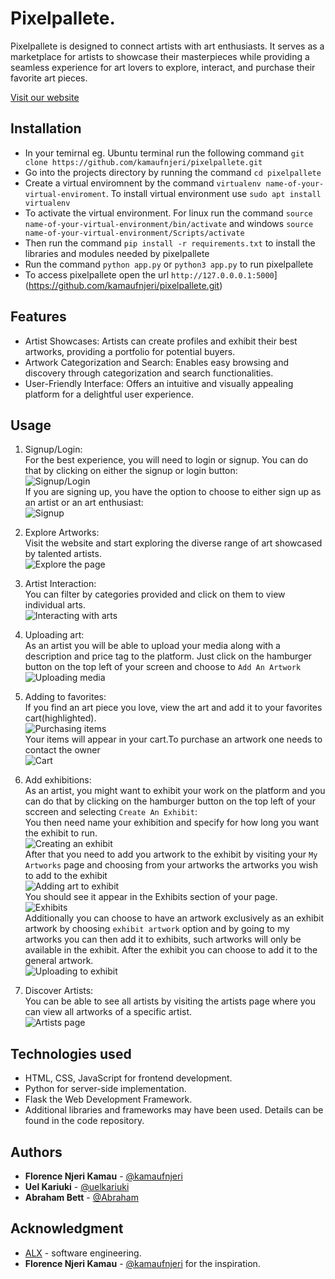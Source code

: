 # Pixelpallete.
Pixelpallete is designed to connect artists with art enthusiasts. It serves as a marketplace for artists to showcase their masterpieces while providing a seamless experience for art lovers to explore, interact, and purchase their favorite art pieces.

[Visit our website](https://kamaufnjeri.github.io)

## Installation
* In your temirnal eg. Ubuntu terminal run the following command `git clone https://github.com/kamaufnjeri/pixelpallete.git`
* Go into the projects directory by running the command `cd pixelpallete`
* Create a virtual enviromnent by the command `virtualenv name-of-your-virtual-enviroment`. To install virtual environment use `sudo apt install virtualenv`
* To activate the virtual environment. For linux run the command `source name-of-your-virtual-environment/bin/activate` and windows `source name-of-your-virtual-environment/Scripts/activate`
* Then run the command `pip install -r requirements.txt` to install the libraries and modules needed by pixelpallete
* Run the command `python app.py` or `python3 app.py` to run pixelpallete
* To access pixelpallete open the url `http://127.0.0.0.1:5000`](https://github.com/kamaufnjeri/pixelpallete.git)

## Features
* Artist Showcases: Artists can create profiles and exhibit their best artworks, providing a portfolio for potential buyers.
* Artwork Categorization and Search: Enables easy browsing and discovery through categorization and search functionalities.
* User-Friendly Interface: Offers an intuitive and visually appealing platform for a delightful user experience.

## Usage
1. Signup/Login:<br>
For the best experience, you will need to login or signup. You can do that by clicking on either the signup or login button:<br>
![Signup/Login](screenshots/home.jpg)<br>
If you are signing up, you have the option to choose to either sign up as an artist or an art enthusiast:<br>
![Signup](screenshots/sign.jpg)<br>

2. Explore Artworks:<br>
Visit the website and start exploring the diverse range of art showcased by talented artists.<br>
![Explore the page](screenshots/art.jpg)<br>

3. Artist Interaction:<br>
You can filter by categories provided and click on them to view individual arts.<br>
![Interacting with arts](screenshots/search.jpg)<br>

4. Uploading art:<br>
As an artist you will be able to upload your media along with a description and price tag to the platform. Just click on the hamburger button on the top left of your screen and choose to `Add An Artwork`<br>
![Uploading media](screenshots/upl.jpg)

5. Adding to favorites:<br>
If you find an art piece you love, view the art and add it to your favorites cart(highlighted).<br>
![Purchasing items](screenshots/cart.jpg)<br>
Your items will appear in your cart.To purchase an artwork one needs to contact the owner<br>
![Cart](screenshots/cart.png)<br>

6. Add exhibitions:<br>
As an artist, you might want to exhibit your work on the platform and you can do that by clicking on the hamburger button on the top left of your sccreen and selecting `Create An Exhibit`:<br>
You then need name your exhibition and specify for how long you want the exhibit to run.<br>
![Creating an exhibit](screenshots/create.jpg)<br>
After that you need to add you artwork to the exhibit by visiting your `My Artworks` page and choosing from your artworks the artworks you wish to add to the exhibit<br>
![Adding art to exhibit](screenshots/exhibit.jpg)<br>
You should see it appear in the Exhibits section of your page.<br>
![Exhibits](screenshots/count.jpg)<br>
Additionally you can choose to have an artwork exclusively as an exhibit artwork by choosing `exhibit artwork` option and by going to my artworks you can then add it to exhibits, such artworks will only be available in the exhibit. After the exhibit you can choose to add it to the general artwork.<br>
![Uploading to exhibit](screenshots/ty.jpg)<br>

7. Discover Artists:<br>
You can be able to see all artists by visiting the artists page where you can view all artworks of a specific artist.<br>
![Artists page](screenshots/artists.jpg)<br>

## Technologies used
* HTML, CSS, JavaScript for frontend development.
* Python for server-side implementation.
* Flask the Web Development Framework.
* Additional libraries and frameworks may have been used. Details can be found in the code repository.

## Authors
* **Florence Njeri Kamau** - [@kamaufnjeri](https://github.com/kamaufnjeri)
* **Uel Kariuki** - [@uelkariuki](https://github.com/uelkariuki)
* **Abraham Bett** - [@Abraham](https://github.com/abraham-ship)

## Acknowledgment
* [ALX](https://www.alxafrica.com/) - software engineering.
* **Florence Njeri Kamau** - [@kamaufnjeri](https://github.com/kamaufnjeri) for the inspiration.
